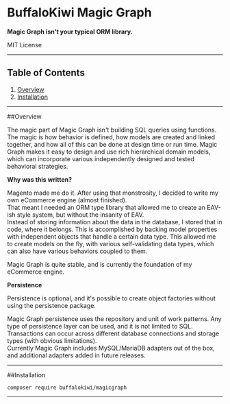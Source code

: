 # BuffaloKiwi Magic Graph
  
**Magic Graph isn't your typical ORM library.**

MIT License

---

## Table of Contents

1. [Overview](#overview)
2. [Installation](#installation)
  
---
  

##Overview

The magic part of Magic Graph isn't building SQL queries using functions.  The magic is 
how behavior is defined, how models are created and linked together, and how all of this can be done 
at design time or run time.  Magic Graph makes it easy to design and use rich hierarchical domain models, 
which can incorporate various independently designed and tested behavioral strategies.  
  

**Why was this written?**

Magento made me do it.  After using that monstrosity, I decided to write my own eCommerce engine (almost finished).  
That meant I needed an ORM type library that allowed me to create an EAV-ish style system, but without the insanity of EAV.  
Instead of storing information about the data in the database, I stored that in code, where it belongs.  This is accomplished 
by backing model properties with independent objects that handle a certain data type.  This allowed me to create models
on the fly, with various self-validating data types, which can also have various behaviors coupled to them.

Magic Graph is quite stable, and is currently the foundation of my eCommerce engine.
  
  
**Persistence**

Persistence is optional, and it's possible to create object factories without using the persistence package.

Magic Graph persistence uses the repository and unit of work patterns.  Any type of persistence layer can be used, and it 
is not limited to SQL.  Transactions can occur across different database connections and storage types (with obvious limitations).  
Currently Magic Graph includes MySQL/MariaDB adapters out of the box, and additional adapters added in future releases.


---

##Installation

```
composer require buffalokiwi/magicgraph
```

  
---
  